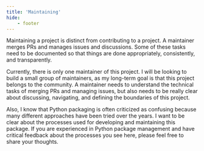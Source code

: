 ```yaml
---
title: 'Maintaining'
hide:
    - footer
---
```


Maintaining a project is distinct from contributing to a project. A maintainer merges PRs and manages issues and discussions. Some of these tasks need to be documented so that things are done appropriately, consistently, and transparently.

Currently, there is only one maintainer of this project. I will be looking to build a small group of maintainers, as my long-term goal is that this project belongs to the community. A maintainer needs to  understand the technical tasks of merging PRs and managing issues, but also needs to be really clear about discussing, navigating, and defining the boundaries of this project.

Also, I know that Python packaging is often criticized as confusing because many different approaches have been tried over the years. I want to be clear about the processes used for developing and maintaining this package. If you are experienced in Python package management and have critical feedback about the processes you see here, please feel free to share your thoughts.